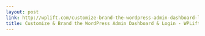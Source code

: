 ```yaml
---
layout: post
link: http://wplift.com/customize-brand-the-wordpress-admin-dashboard-login
title: Customize & Brand the WordPress Admin Dashboard & Login - WPLift
---
```

